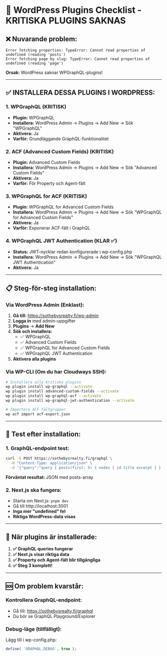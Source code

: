 # 🔧 WordPress Plugins Checklist - KRITISKA PLUGINS SAKNAS

## ❌ **Nuvarande problem:**
```
Error fetching properties: TypeError: Cannot read properties of undefined (reading 'posts')
Error fetching page by slug: TypeError: Cannot read properties of undefined (reading 'page')
```

**Orsak:** WordPress saknar WPGraphQL-plugins!

---

## ✅ **INSTALLERA DESSA PLUGINS I WORDPRESS:**

### **1. WPGraphQL (KRITISK)**
- **Plugin:** WPGraphQL
- **Installera:** WordPress Admin → Plugins → Add New → Sök "WPGraphQL"
- **Aktivera:** Ja
- **Varför:** Grundläggande GraphQL-funktionalitet

### **2. ACF (Advanced Custom Fields) (KRITISK)**
- **Plugin:** Advanced Custom Fields
- **Installera:** WordPress Admin → Plugins → Add New → Sök "Advanced Custom Fields"
- **Aktivera:** Ja
- **Varför:** För Property och Agent-fält

### **3. WPGraphQL for ACF (KRITISK)**
- **Plugin:** WPGraphQL for Advanced Custom Fields
- **Installera:** WordPress Admin → Plugins → Add New → Sök "WPGraphQL for Advanced Custom Fields"
- **Aktivera:** Ja
- **Varför:** Exponerar ACF-fält i GraphQL

### **4. WPGraphQL JWT Authentication (KLAR ✅)**
- **Status:** JWT-nycklar redan konfigurerade i wp-config.php
- **Installera:** WordPress Admin → Plugins → Add New → Sök "WPGraphQL JWT Authentication"
- **Aktivera:** Ja

---

## 📋 **Steg-för-steg installation:**

### **Via WordPress Admin (Enklast):**

1. **Gå till:** https://sothebysrealty.fi/wp-admin
2. **Logga in** med admin-uppgifter
3. **Plugins** → **Add New**
4. **Sök och installera:**
   - ✅ WPGraphQL
   - ✅ Advanced Custom Fields
   - ✅ WPGraphQL for Advanced Custom Fields
   - ✅ WPGraphQL JWT Authentication
5. **Aktivera alla plugins**

### **Via WP-CLI (Om du har Cloudways SSH):**

```bash
# Installera alla kritiska plugins
wp plugin install wp-graphql --activate
wp plugin install advanced-custom-fields --activate
wp plugin install wp-graphql-acf --activate
wp plugin install wp-graphql-jwt-authentication --activate

# Importera ACF-fältgrupper
wp acf import acf-export.json
```

---

## 🧪 **Test efter installation:**

### **1. GraphQL-endpoint test:**
```bash
curl -X POST https://sothebysrealty.fi/graphql \
  -H "Content-Type: application/json" \
  -d '{"query":"query { posts(first: 5) { nodes { id title excerpt } } }"}'
```

**Förväntat resultat:** JSON med posts-array

### **2. Next.js ska fungera:**
- Starta om Next.js: `pnpm dev`
- Gå till http://localhost:3001
- **Inga mer "undefined" fel**
- **Riktiga WordPress-data visas**

---

## 🎯 **När plugins är installerade:**

1. **✅ GraphQL queries fungerar**
2. **✅ Next.js visar riktiga data**
3. **✅ Property och Agent-fält blir tillgängliga**
4. **✅ Steg 3 komplett!**

---

## 🆘 **Om problem kvarstår:**

### **Kontrollera GraphQL-endpoint:**
- Gå till: https://sothebysrealty.fi/graphql
- Du bör se GraphQL Playground/Explorer

### **Debug-läge (tillfälligt):**
Lägg till i wp-config.php:
```php
define( 'GRAPHQL_DEBUG', true );
``` 